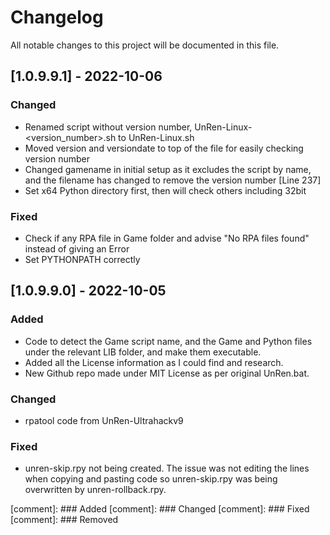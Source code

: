# Changelog

All notable changes to this project will be documented in this file.

## [1.0.9.9.1] - 2022-10-06

### Changed

- Renamed script without version number, UnRen-Linux-<version_number>.sh to UnRen-Linux.sh
- Moved version and versiondate to top of the file for easily checking version number
- Changed gamename in initial setup as it excludes the script by name, and the filename has changed to remove the version number [Line 237]
- Set x64 Python directory first, then will check others including 32bit

### Fixed

- Check if any RPA file in Game folder and advise "No RPA files found" instead of giving an Error
- Set PYTHONPATH correctly

## [1.0.9.9.0] - 2022-10-05

### Added

- Code to detect the Game script name, and the Game and Python files under the relevant LIB folder, and make them executable.
- Added all the License information as I could find and research.
- New Github repo made under MIT License as per original UnRen.bat.

### Changed

- rpatool code from UnRen-Ultrahackv9

### Fixed

- unren-skip.rpy not being created. The issue was not editing the lines when copying and pasting code so unren-skip.rpy was being overwritten by unren-rollback.rpy.

[comment]: ### Added
[comment]: ### Changed
[comment]: ### Fixed
[comment]: ### Removed